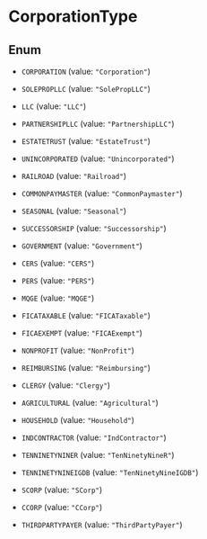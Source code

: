 

# CorporationType

## Enum


* `CORPORATION` (value: `"Corporation"`)

* `SOLEPROPLLC` (value: `"SolePropLLC"`)

* `LLC` (value: `"LLC"`)

* `PARTNERSHIPLLC` (value: `"PartnershipLLC"`)

* `ESTATETRUST` (value: `"EstateTrust"`)

* `UNINCORPORATED` (value: `"Unincorporated"`)

* `RAILROAD` (value: `"Railroad"`)

* `COMMONPAYMASTER` (value: `"CommonPaymaster"`)

* `SEASONAL` (value: `"Seasonal"`)

* `SUCCESSORSHIP` (value: `"Successorship"`)

* `GOVERNMENT` (value: `"Government"`)

* `CERS` (value: `"CERS"`)

* `PERS` (value: `"PERS"`)

* `MQGE` (value: `"MQGE"`)

* `FICATAXABLE` (value: `"FICATaxable"`)

* `FICAEXEMPT` (value: `"FICAExempt"`)

* `NONPROFIT` (value: `"NonProfit"`)

* `REIMBURSING` (value: `"Reimbursing"`)

* `CLERGY` (value: `"Clergy"`)

* `AGRICULTURAL` (value: `"Agricultural"`)

* `HOUSEHOLD` (value: `"Household"`)

* `INDCONTRACTOR` (value: `"IndContractor"`)

* `TENNINETYNINER` (value: `"TenNinetyNineR"`)

* `TENNINETYNINEIGDB` (value: `"TenNinetyNineIGDB"`)

* `SCORP` (value: `"SCorp"`)

* `CCORP` (value: `"CCorp"`)

* `THIRDPARTYPAYER` (value: `"ThirdPartyPayer"`)



